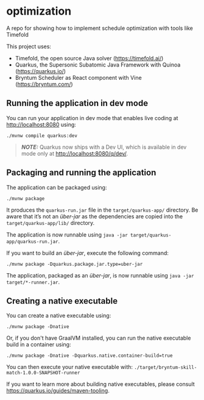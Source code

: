 # optimization
A repo for showing how to implement schedule optimization with tools like Timefold

This project uses:
- Timefold, the open source Java solver (<https://timefold.ai/>)
- Quarkus, the Supersonic Subatomic Java Framework with Quinoa (<https://quarkus.io/>)
- Bryntum Scheduler as React component with Vine (<https://bryntum.com/>)

## Running the application in dev mode

You can run your application in dev mode that enables live coding at <http://localhost:8080> using:

```shell script
./mvnw compile quarkus:dev
```

> **_NOTE:_**  Quarkus now ships with a Dev UI, which is available in dev mode only at <http://localhost:8080/q/dev/>.

## Packaging and running the application

The application can be packaged using:

```shell script
./mvnw package
```

It produces the `quarkus-run.jar` file in the `target/quarkus-app/` directory.
Be aware that it’s not an _über-jar_ as the dependencies are copied into the `target/quarkus-app/lib/` directory.

The application is now runnable using `java -jar target/quarkus-app/quarkus-run.jar`.

If you want to build an _über-jar_, execute the following command:

```shell script
./mvnw package -Dquarkus.package.jar.type=uber-jar
```

The application, packaged as an _über-jar_, is now runnable using `java -jar target/*-runner.jar`.

## Creating a native executable

You can create a native executable using:

```shell script
./mvnw package -Dnative
```

Or, if you don't have GraalVM installed, you can run the native executable build in a container using:

```shell script
./mvnw package -Dnative -Dquarkus.native.container-build=true
```

You can then execute your native executable with: `./target/bryntum-skill-match-1.0.0-SNAPSHOT-runner`

If you want to learn more about building native executables, please consult <https://quarkus.io/guides/maven-tooling>.

